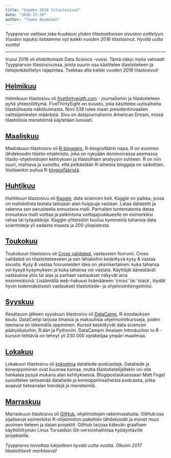 ```yaml
---
title: "Vuoden 2016 tilastosivut"
date: "2016-12-30"
author: "Tuomo Nieminen"
---
```


<!-- ![](https://upload.wikimedia.org/wikipedia/commons/thumb/1/1b/R_logo.svg/774px-R_logo.svg.png) -->

_Tyyppiarvo valitsee joka kuukausi yhden tilastoaiheisen sivuston esittelyyn. Vuoden lopuksi listaamme nyt kaikki vuoden 2016 tilastosivut. Hyvää uutta vuotta!_

* * *

Vuosi 2016 oli ehdottomasti Data Science -vuosi. Tämä näkyi myös vahvasti Tyyppiarvon tilastosivuissa, joista suurin osa käsittelee tilastotieteen ja tietojenkäsittelyn rajapintaa. Tsekkaa alta kaikki vuoden 2016 tilastosivut!

## [Helmikuu](../2016-02-12-helmikuun-tilastosivu-on-fivethirtyeigth-com/index.md)

<!-- ![](https://s0.wp.com/wp-content/themes/vip/espn-fivethirtyeight/assets/images/fivethirtyeight-logo.png) -->

Helmikuun tilastosivu oli [fivethirtyeigth.com](http://fivethirtyeight.com/) \- journalismin ja tilastotieteen pyhä yhteenliittymä. FiveThirtyEight on sivusto, joka käsittelee uutisaiheita tilastollisesta näkökulmasta. Nimi 538 tulee maan presidentinvaalien valitsijamiesten määrästä. Sivu on datajournalismin American Dream, missä tilastollisia menetelmiä käytetään luovasti.

## [Maaliskuu](../2016-03-07-maaliskuun-tilastosivu-on-r-bloggers-r-blogosfaarin-napa/index.md)

<!-- ![](https://upload.wikimedia.org/wikipedia/commons/thumb/1/1b/R_logo.svg/774px-R_logo.svg.png) -->

Maaliskuun tilastosivu oli [R-bloggers](https://www.r-bloggers.com/), R-blogosfäärin napa. R on avoimen lähdekoodin tilasto-ohjelmisto, joka on nykyään dominoivassa asemassa tilasto-ohjelmistojen kehityksen ja tilastollisen analyysin suhteen. R on niin suuri, mahtava ja suosittu, että pelkästään R-aiheisia bloggeja on sadoittain. Voidaankin puhua R-[blogosfääristä](https://www.youtube.com/watch?v=49X2l1iWDfc).

## [Huhtikuu](../2016-04-11-kuukauden-tilastosivu-on-kaggle-data-sciencen-koti/index.md)

<!-- ![](https://upload.wikimedia.org/wikipedia/commons/7/7c/Kaggle_logo.png) -->

Huhtikuun tilastosivu oli [Kaggle](https://www.kaggle.com/), data sciencen koti. Kaggle on paikka, jossa on mahdollista testata taitojaan alan huippuja vastaan. Lataa datasetti ja rakenna sen perusteella ennustava malli. Parhaiten tuntematonta dataa ennustava malli voittaa ja palkintona voittajajoukkueelle on esimerkiksi rahaa tai työpaikkoja. Kaggle-yhteisöön kuuluu kymmeniä tuhansia data scientisteja yli sadasta maasta ja 200 yliopistosta.

## [Toukokuu](../2016-05-18-toukokuun-tilastosivu-on-cross-validated-vastausten-foorumi/index.md)

<!-- ![](http://cdn.sstatic.net/Sites/stats/img/apple-touch-icon@2.png?v=344f57aa10cc&a) -->

Toukokuun tilastosivu oli [Cross validated](http://stats.stackexchange.com/), vastausten foorumi. Cross validated on tilastotieteeseen ja sen lähialoihin keskittyvä kysy & vastaa sivusto. Kysy & vastaa foorumeiden idea on yksinkertainen: kuka tahansa voi kysyä kysymyksen ja kuka tahansa voi vastata. Käyttäjät äänestävät vastauksia ylös tai alas ja parhaat vastaukset näkyvät aina ensimmäisinä. Lisäämällä web-hakuusi lisämääreen 'cross' tai 'stack', löydät hyvin todennäköisesti vastaukset tilastotiede- ja ohjelmointiongelmiisi.

## [Syyskuu](../2016-09-26-syyskuun-tilastosivu-on-datacamp-r-koodauksen-koulu/index.md)

<!-- ![](https://cdn.datacamp.com/main-app/assets/brand/logo_vertical_dark-e4ff3594e221f1491f505f02a7507709.png) -->

Kesätauon jälkeen syyskuun tilastosivu oli [DataCamp](http://www.datacamp.com/), R-koodauksen koulu. DataCamp tarjoaa ilmaisia ja maksullisia ohjelmointikursseja, joiden teemana on tekemällä oppiminen. Kurssit keskittyvät data sciencen päätyökaluihin, R:ään ja Pythoniin. DataCampin ilmaisen Introduction to R -kurssin tehtäviä on tehnyt yli 230 000 opiskelijaa ympäri maailmaa.

## [Lokakuu](../2016-11-01-lokakuun-tilastosivu-on-kokoelma-datatiede-podcasteja/index.md)

<!-- ![](https://cdn-images-1.medium.com/fit/c/100/100/1*HfE9JBcjQuFrrdPNyVq0Mg.jpeg) -->

Lokakuun tilastosivu oli [kokoelma](https://medium.com/swlh/the-7-best-data-science-and-machine-learning-podcasts-e8f0d5a4a419#.1km09665t) datatiede-podcasteja. Datatiede ja koneoppiminen ovat kuumaa kamaa, mutta tilastotietelijällekin voi olla hankalaa pysyä mukana alan kehityksessä. Blogipostauksessaan Matt Fogel suosittelee seitsemää datatiede ja koneoppimisaiheista podcastia, jotka avaavat tieteenalan trendejä ja menetelmiä.

## [Marraskuu](../2016-11-30-marraskuun-tilastosivu-on-github-ohjelmistojen-rakennusalusta/index.md)

<!-- ![](https://assets-cdn.github.com/images/modules/logos_page/Octocat.png) -->

Marraskuun tilastosivu oli [GitHub](https://github.com/), ohjelmistojen rakennusalusta. GitHub:ssa sijaitsevat esimerkiksi R-ohjelmiston pakettien lähdekoodit ja monet muut avoimen tieteen ja datan projektit. GitHub tarjoaa kätevän graafisen käyttöliittymän Linus Torvaldsin Git-versionhallintaa hyödyntäville projekteille.

_Tyyppiarvo toivottaa lukijoilleen hyvää uutta vuotta. Olkoon 2017 tilastollisesti merkitsevä!_
